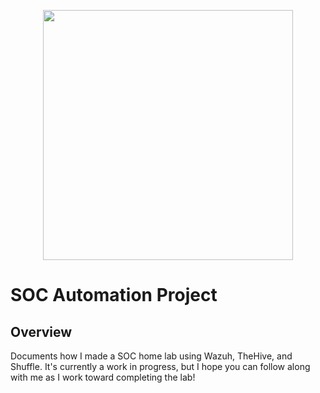 <p align = "center">
<img src="https://i.imgur.com/vm3CkhL.png" length = 400, width = 400> 
</p>

# SOC Automation Project
## Overview
Documents how I made a SOC home lab using Wazuh, TheHive, and Shuffle. It's currently a work in progress, but I hope you can follow along with me as I work toward completing the lab! 
